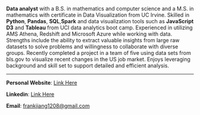 **Data analyst** with a B.S. in mathematics and computer science and a M.S. in mathematics with certificate in Data Visualization from UC Irvine. Skilled in **Python**, **Pandas**, **SQL**,**Spark** and data visualization tools such as **JavaScript D3** and **Tableau** from UCI data analytics boot camp. Experienced in utilizing AMS Athena, Redshift and Microsoft Azure while working with data. Strengths include the ability to extract valuable insights from large raw datasets to solve problems and willingness to collaborate with diverse groups. Recently completed a project in a team of five using data sets from bls.gov to visualize recent changes in the US job market. Enjoys leveraging background and skill set to support detailed and efficient analysis.

-----------------------------------------------------------------------------------------------------------------------------------------------------------------------------------
**Personal Website**: [Link Here](https://vuestoragepersonal.z13.web.core.windows.net/)  

**Linkedin**: [Link Here](https://www.linkedin.com/in/shan-jiang-3a221313a)

**Email**: frankjiang1208@gmail.com
      
